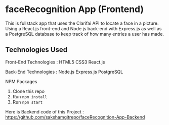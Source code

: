 # faceRecognition App (Frontend)
This is fullstack app that uses the Clarifai API to locate a face in a picture. Using a React.js front-end and Node.js back-end with Express.js as well as a PostgreSQL database to keep track of how many entries a user has made.

Technologies Used
------------------
Front-End Technologies : 
HTML5
CSS3
React.js

Back-End Technologies : 
Node.js
Express.js
PostgreSQL

NPM Packages
1. Clone this repo
2. Run `npm install`
3. Run `npm start`

Here is Backend code of this Project : https://github.com/sakshamgitrepo/faceRecognition-App-Backend


